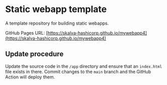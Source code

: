 # Static webapp template

A template repository for building static webapps.

GitHub Pages URL: [https://skalva-hashicorp.github.io/mywebapp4](https://skalva-hashicorp.github.io/mywebapp4)

## Update procedure

Update the source code in the `/app` directory and ensure that an `index.html` file exists in there. Commit changes to the `main` branch and the GitHub Action will deploy them.
